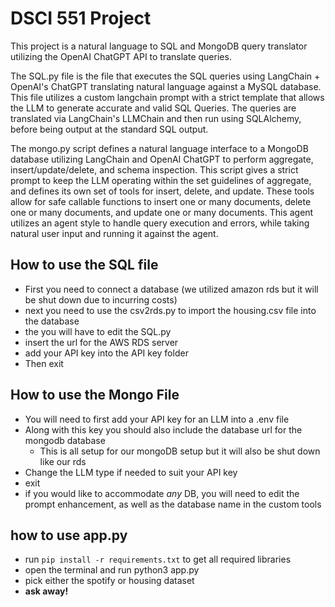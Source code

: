 # DSCI 551 Project

This project is a natural language to SQL and MongoDB query translator utilizing the OpenAI ChatGPT API to translate queries.

The SQL.py file is the file that executes the SQL queries using LangChain + OpenAI's ChatGPT translating natural language against a MySQL database. This file utilizes a custom langchain prompt with a strict template that allows the LLM to generate accurate and valid SQL Queries. The queries are translated via LangChain's LLMChain and then run using SQLAlchemy, before being output at the standard SQL output.

The mongo.py script defines a natural language interface to a MongoDB database utilizing LangChain and OpenAI ChatGPT to perform aggregate, insert/update/delete, and schema inspection. This script gives a strict prompt to keep the LLM operating within the set guidelines of aggregate, and defines its own set of tools for insert, delete, and update. These tools allow for safe callable functions to insert one or many documents, delete one or many documents, and update one or many documents. This agent utilizes an agent style to handle query execution and errors, while taking natural user input and running it against the agent.



## How to use the SQL file  
- First you need to connect a database (we utilized amazon rds but it will be shut down due to incurring costs)
- next you need to use the csv2rds.py to import the housing.csv file into the database
- the you will have to edit the SQL.py 
- insert the url for the AWS RDS server
- add your API key into the API key folder
- Then exit


## How to use the Mongo File
- You will need to first add your API key for an LLM into a .env file 
- Along with this key you should also include the database url for the mongodb database
    - This is all setup for our mongoDB setup but it will also be shut down like our rds
- Change the LLM type if needed to suit your API key
- exit
- if you would like to accommodate *any* DB, you will need to edit the prompt enhancement, as well as the database name in the custom tools 


## how to use app.py
- run `pip install -r requirements.txt` to get all required libraries
- open the terminal and run python3 app.py
- pick either the spotify or housing dataset
- **ask away!**
